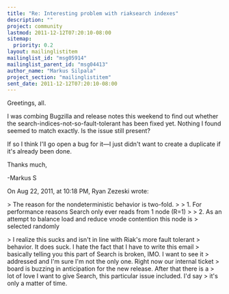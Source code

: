 ```yaml
---
title: "Re: Interesting problem with riaksearch indexes"
description: ""
project: community
lastmod: 2011-12-12T07:20:10-08:00
sitemap:
  priority: 0.2
layout: mailinglistitem
mailinglist_id: "msg05914"
mailinglist_parent_id: "msg04413"
author_name: "Markus Silpala"
project_section: "mailinglistitem"
sent_date: 2011-12-12T07:20:10-08:00
---
```



Greetings, all.

I was combing Bugzilla and release notes this weekend to find out whether the 
search-indices-not-so-fault-tolerant has been fixed yet. Nothing I found seemed 
to match exactly. Is the issue still present?

If so I think I'll go open a bug for it—I just didn't want to create a 
duplicate if it's already been done.

Thanks much,

-Markus S


On Aug 22, 2011, at 10:18 PM, Ryan Zezeski wrote:

&gt; The reason for the nondeterministic behavior is two-fold.
&gt; 
&gt; 1. For performance reasons Search only ever reads from 1 node (R=1)
&gt; 
&gt; 2. As an attempt to balance load and reduce vnode contention this node is 
&gt; selected randomly

&gt; I realize this sucks and isn't in line with Riak's more fault tolerant 
&gt; behavior. It does suck. I hate the fact that I have to write this email 
&gt; basically telling you this part of Search is broken, IMO. I want to see it 
&gt; addressed and I'm sure I'm not the only one. Right now our internal ticket 
&gt; board is buzzing in anticipation for the new release. After that there is a 
&gt; lot of love I want to give Search, this particular issue included. I'd say 
&gt; it's only a matter of time.
